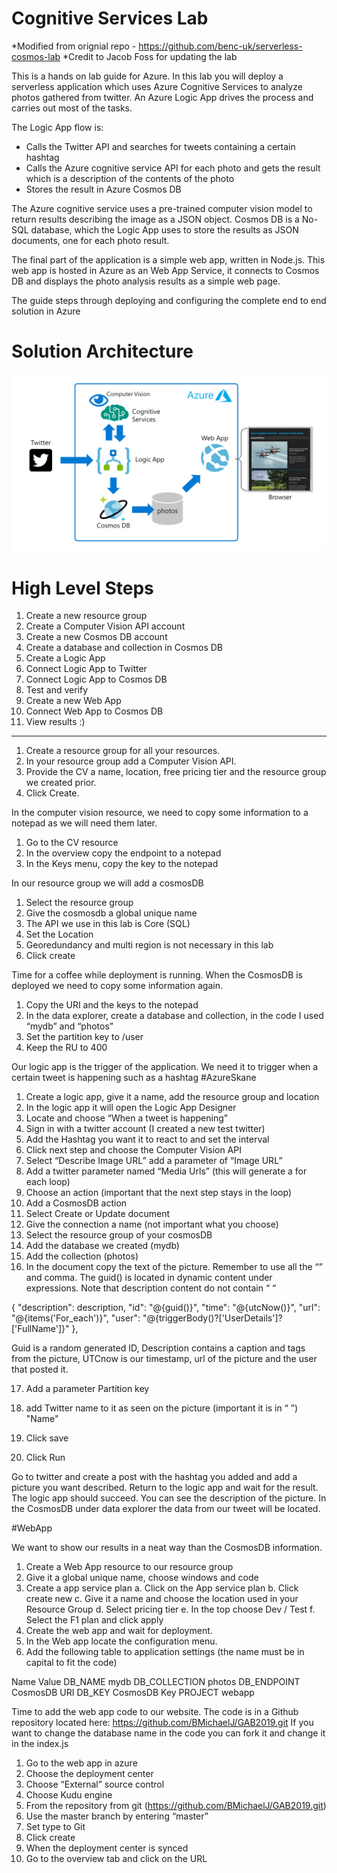 # Cognitive Services Lab

*Modified from orignial repo - https://github.com/benc-uk/serverless-cosmos-lab
*Credit to Jacob Foss for updating the lab

This is a hands on lab guide for Azure. In this lab you will deploy a serverless application which uses Azure Cognitive Services to analyze photos gathered from twitter. An Azure Logic App drives the process and carries out most of the tasks. 

The Logic App flow is:
- Calls the Twitter API and searches for tweets containing a certain hashtag
- Calls the Azure cognitive service API for each photo and gets the result which is a description of the contents of the photo
- Stores the result in Azure Cosmos DB

The Azure cognitive service uses a pre-trained computer vision model to return results describing the image as a JSON object. Cosmos DB is a No-SQL database, which the Logic App uses to store the results as JSON documents, one for each photo result.

The final part of the application is a simple web app, written in Node.js. This web app is hosted in Azure as an Web App Service, it connects to Cosmos DB and displays the photo analysis results as a simple web page.

The guide steps through deploying and configuring the complete end to end solution in Azure

# Solution Architecture
![arch](arch.png)


# High Level Steps
1. Create a new resource group
2. Create a Computer Vision API account
3. Create a new Cosmos DB account
4. Create a database and collection in Cosmos DB
5. Create a Logic App
6. Connect Logic App to Twitter
7. Connect Logic App to Cosmos DB 
8. Test and verify
9. Create a new Web App
10. Connect Web App to Cosmos DB
11. View results :)

**************
1.	Create a resource group for all your resources. 
2.	In your resource group add a Computer Vision API. 
3.	Provide the CV a name, location, free pricing tier and the resource group we created prior. 
4.	Click Create. 

In the computer vision resource, we need to copy some information to a notepad as we will need them later. 
1.	Go to the CV resource
2.	In the overview copy the endpoint to a notepad
3.	In the Keys menu, copy the key to the notepad

In our resource group we will add a cosmosDB
1.	Select the resource group 
2.	Give the cosmosdb a global unique name
3.	The API we use in this lab is Core (SQL)
4.	Set the Location
5.	Georedundancy and multi region is not necessary in this lab
6.	Click create

Time for a coffee while deployment is running. When the CosmosDB is deployed we need to copy some information again. 
1.	Copy the URI and the keys to the notepad 
2.	In the data explorer, create a database and collection, in the code I used “mydb” and “photos”
3.	Set the partition key to /user
4.	Keep the RU to 400

Our logic app is the trigger of the application. We need it to trigger when a certain tweet is happening such as a hashtag #AzureSkane

1.	Create a logic app, give it a name, add the resource group and location
2.	In the logic app it will open the Logic App Designer
3.	Locate and choose “When a tweet is happening”
4.	Sign in with a twitter account (I created a new test twitter)
5.	Add the Hashtag you want it to react to and set the interval
6.	Click next step and choose the Computer Vision API
7.	Select “Describe Image URL” add a parameter of “Image URL”
8.	Add a twitter parameter named “Media Urls” (this will generate a for each loop)
9.	Choose an action (important that the next step stays in the loop)
10.	Add a CosmosDB action
11.	Select Create or Update document
12.	Give the connection a name (not important what you choose)
13.	Select the resource group of your cosmosDB
14.	Add the database we created (mydb)
15.	Add the collection (photos)
16.	In the document copy the text of the picture. Remember to use all the “” and comma. The guid() is located in dynamic content under expressions. Note that description content do not contain “ “

{
"description": description,
"id": "@{guid()}",
"time": "@{utcNow()}",
"url": "@{items('For_each')}",
"user": "@{triggerBody()?['UserDetails']?['FullName']}"
},


Guid is a random generated ID, Description contains a caption and tags from the picture, UTCnow is our timestamp, url of the picture and the user that posted it.

17.	Add a parameter Partition key
18.	add Twitter name to it as seen on the picture (important it is in “ ”)
 "Name"

19.	Click save
20.	Click Run

Go to twitter and create a post with the hashtag you added and add a picture you want described.
Return to the logic app and wait for the result. The logic app should succeed. You can see the description of the picture. In the CosmosDB under data explorer the data from our tweet will be located. 

#WebApp

We want to show our results in a neat way than the CosmosDB information. 
1.	Create a Web App resource to our resource group
2.	Give it a global unique name, choose windows and code
3.	Create a app service plan
a.	Click on the App service plan
b.	Click create new
c.	Give it a name and choose the location used in your Resource Group
d.	Select pricing tier
e.	In the top choose Dev / Test
f.	Select the F1 plan and click apply
4.	Create the web app and wait for deployment.
5.	In the Web app locate the configuration menu.
6.	Add the following table to application settings (the name must be in capital to fit the code)


Name	                     Value
DB_NAME	                  mydb
DB_COLLECTION	            photos
DB_ENDPOINT	              CosmosDB URI
DB_KEY	                   CosmosDB Key
PROJECT	                  webapp


Time to add the web app code to our website. The code is in a Github repository located here: https://github.com/BMichaelJ/GAB2019.git If you want to change the database name in the code you can fork it and change it in the index.js 

1.	Go to the web app in azure
2.	Choose the deployment center 
3.	Choose “External” source control
4.	Choose Kudu engine
5.	From the repository from git (https://github.com/BMichaelJ/GAB2019.git) 
6.	Use the master branch by entering “master”
7.	Set type to Git
8.	Click create
9.	When the deployment center is synced 
10.	Go to the overview tab and click on the URL
